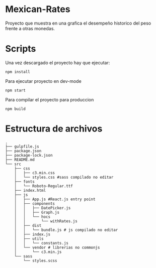 Mexican-Rates
======================
Proyecto que muestra en una grafica el desempeño historico del peso frente a otras monedas.

Scripts
======================
Una vez descargado el proyecto hay que ejecutar: 

`npm install`

Para ejecutar proyecto en dev-mode

`npm start`

Para compilar el proyecto para produccion

`npm build`

Estructura de archivos
=======================
```
.
├── gulpfile.js
├── package.json
├── package-lock.json
├── README.md
└── src
    ├── css
    │   ├── c3.min.css
    │   └── styles.css #sass compilado no editar
    ├── fonts
    │   └── Roboto-Regular.ttf
    ├── index.html
    ├── js
    │   ├── App.js #React.js entry point
    │   ├── components
    │   │   ├── DatePicker.js
    │   │   ├── Graph.js
    │   │   └── hocs
    │   │       └── withRates.js
    │   ├── dist
    │   │   └── bundle.js # js compilado no editar
    │   ├── index.js
    │   ├── utils
    │   │   └── constants.js
    │   └── vendor # librerias no commonjs
    │       └── c3.min.js
    └── sass
        └── styles.scss

```
